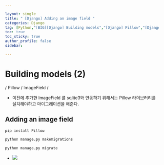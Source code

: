 ```yaml
---

layout: single
title: " [Django] Adding an image field "
categories: Django
tag: [Python,"[BIG][Django] Building models","[Django] Pillow","[Django] ImageField"]
toc: true
toc_sticky: true
author_profile: false
sidebar:

---
```

# Building models (2)

/ Pillow / ImageField /

- 이전에 추가한 ImageField 를 sqlite3와 연동하기 위해서는 Pillow 라이브러리를 설치해야하고 마이그레이션을 해준다.
## Adding an image field
```cmd
pip install Pillow

python manage.py makemigrations

python manage.py migrate
```

- ![](https://i.imgur.com/qw0G8rS.png)
